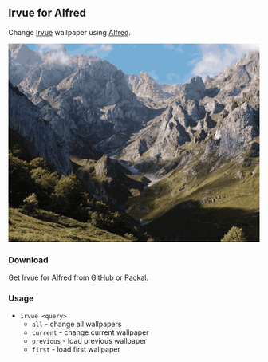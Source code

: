 ## Irvue for Alfred

Change [Irvue](https://itunes.apple.com/us/app/irvue-unsplash-wallpapers/id1039633667?mt=12) wallpaper using [Alfred](https://www.alfredapp.com/).

![Example](example.gif)

### Download
Get Irvue for Alfred from [GitHub](https://github.com/MarceloAlves/irvue-workflow) or [Packal](http://www.packal.org/workflow/irvue-alfred).


### Usage

* `irvue <query>`
  * `all` - change all wallpapers
  * `current` - change current wallpaper
  * `previous` - load previous wallpaper
  * `first` - load first wallpaper
